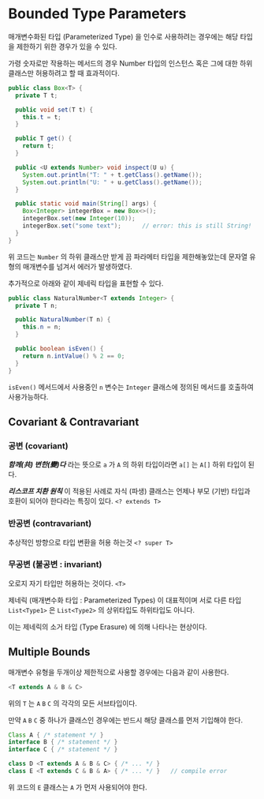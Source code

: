 # Bounded Type Parameters

매개변수화된 타입 (Parameterized Type) 을 인수로 사용하려는 경우에는 해당 타입을 제한하기 위한 경우가 있을 수 있다.

가령 숫자로만 작용하는 메서드의 경우 Number 타입의 인스턴스 혹은 그에 대한 하위 클래스만 허용하려고 할 때 효과적이다.

```java {12,20}
public class Box<T> {
  private T t;

  public void set(T t) {
    this.t = t;
  }

  public T get() {
    return t;
  }

  public <U extends Number> void inspect(U u) {
    System.out.println("T: " + t.getClass().getName());
    System.out.println("U: " + u.getClass().getName());
  }

  public static void main(String[] args) {
    Box<Integer> integerBox = new Box<>();
    integerBox.set(new Integer(10));
    integerBox.set("some text");      // error: this is still String!
  }
}
```

위 코드는 `Number` 의 하위 클래스만 받게 끔 파라메터 타입을 제한해놓았는데 문자열 유형의 매개변수를 넘겨서 에러가 발생하였다.

추가적으로 아래와 같이 제네릭 타입을 표현할 수 있다.

```java {9}
public class NaturalNumber<T extends Integer> {
  private T n;

  public NaturalNumber(T n) {
    this.n = n;
  }

  public boolean isEven() {
    return n.intValue() % 2 == 0;
  }
}
```

`isEven()` 메서드에서 사용중인 `n` 변수는  `Integer` 클래스에 정의된 메서드를 호출하여 사용가능하다.

## Covariant & Contravariant <Badge text="Generic"/>

### 공변 (covariant)

_**함께(共) 변한(變)다**_ 라는 뜻으로 `a` 가 `A` 의 하위 타입이라면 `a[]` 는 `A[]` 하위 타입이 된다.

_**리스코프 치환 원칙**_ 이 적용된 사례로 자식 (파생) 클래스는 언제나 부모 (기반) 타입과 호환이 되어야 한다라는 특징이 있다. `<? extends T>`

### 반공변 (contravariant)

추상적인 방향으로 타입 변환을 허용 하는것 `<? super T>`

### 무공변 (불공변 : invariant)

오로지 자기 타입만 허용하는 것이다. `<T>`

제네릭 (매개변수화 타입 : Parameterized Types) 이 대표적이며 서로 다른 타입 `List<Type1>` 은 `List<Type2>` 의 상위타입도 하위타입도 아니다.

이는 제네릭의 소거 타입 (Type Erasure) 에 의해 나타나는 현상이다.

## Multiple Bounds

매개변수 유형을 두개이상 제한적으로 사용할 경우에는 다음과 같이 사용한다.

```java
<T extends A & B & C>
```

위의 `T` 는 `A` `B` `C` 의 각각의 모든 서브타입이다.

만약 `A` `B` `C` 중 하나가 클래스인 경우에는 반드시 해당 클래스를 먼저 기입해야 한다.

```java {6}
Class A { /* statement */ }
interface B { /* statement */ }
interface C { /* statement */ }

class D <T extends A & B & C> { /* ... */ }
class E <T extends C & B & A> { /* ... */ }   // compile error
```

위 코드의 `E` 클래스는 `A` 가 먼저 사용되어야 한다.
